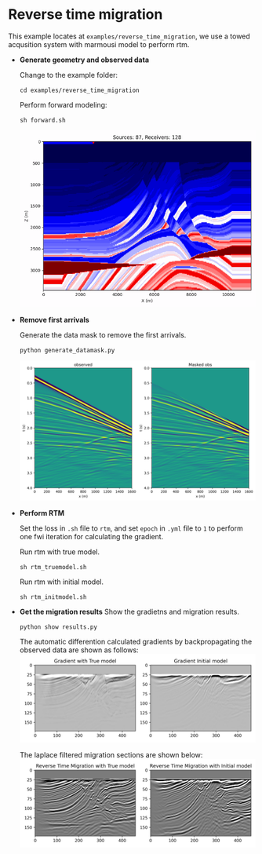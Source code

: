 # Reverse time migration

This example locates at `examples/reverse_time_migration`, we use a towed acqusition system with marmousi model to perform rtm.

- **Generate geometry and observed data**

    Change to the example folder:
    ```shell
    cd examples/reverse_time_migration
    ```

    Perform forward modeling:
    ```shell
    sh forward.sh
    ```
    ![geometry](figures/reverse_time_migration/geometry.gif "Model")

- **Remove first arrivals**

    Generate the data mask to remove the first arrivals.

    ```shell
    python generate_datamask.py
    ```
    ![ShotGather](figures/reverse_time_migration/shotgather.png "Model")

- **Perform RTM**

    Set the loss in `.sh` file to `rtm`, and set `epoch` in `.yml` file to `1` to perform one fwi iteration for calculating the gradient.

    Run rtm with true model.
    ```shell
    sh rtm_truemodel.sh
    ```

    Run rtm with initial model.
    ```shell
    sh rtm_initmodel.sh
    ```

- **Get the migration results**
    Show the gradietns and migration results.

    ```shell
    python show results.py
    ```
    The automatic differention calculated gradients by backpropagating the observed data are shown as follows:
    ![Gradient](figures/reverse_time_migration/Gradients.png "Gradient")

    The laplace filtered migration sections are shown below:
    ![RTM](figures/reverse_time_migration/RTM.png "RTM")





